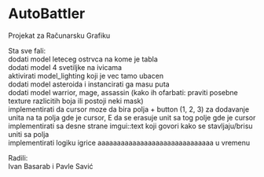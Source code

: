 # AutoBattler
Projekat za Računarsku Grafiku

Sta sve fali:  
    dodati model leteceg ostrvca na kome je tabla  
    dodati model 4 svetiljke na ivicama  
    aktivirati model_lighting koji je vec tamo ubacen  
    dodati model asteroida i instancirati ga masu puta  
    dodati model warrior, mage, assassin (kako ih ofarbati: praviti posebne texture razlicitih boja ili postoji neki mask)  
    implementirati da cursor moze da bira polja + button (1, 2, 3) za dodavanje unita na ta polja gde je cursor, E da se erasuje unit sa tog polje gde je cursor  
    implementirati sa desne strane imgui::text koji govori kako se stavljaju/brisu uniti sa polja  
    implementirati logiku igrice aaaaaaaaaaaaaaaaaaaaaaaaaaaaaa u vremenu  
  
Radili:  
    Ivan Basarab i Pavle Savić
